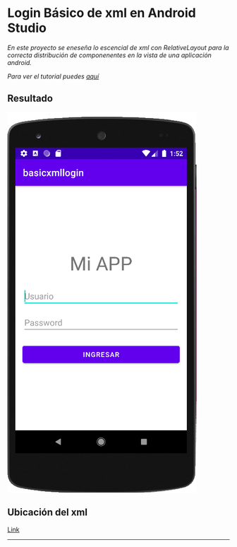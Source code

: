 # Login Básico de xml en Android Studio

_En este proyecto se eneseña lo escencial de xml con RelativeLayout para la correcta distribución de componenentes en la vista de una aplicación android._

_Para ver el tutorial puedes [aquí](https://www.youtube.com/watch?v=BfQU2mbM53U)_

## Resultado

![login básico en xml](/images_readme/result.png)

## Ubicación del xml

[Link](/app/src/main/res/layout/activity_main.xml)

---
